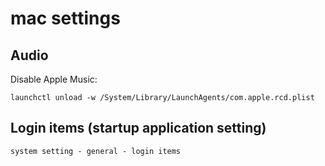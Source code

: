 # mac settings

## Audio

Disable Apple Music:

```
launchctl unload -w /System/Library/LaunchAgents/com.apple.rcd.plist
```

## Login items (startup application setting)

```
system setting - general - login items
```
